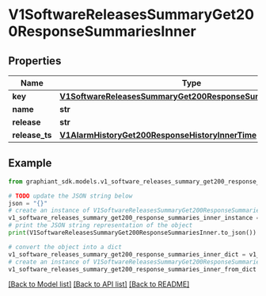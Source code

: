 # V1SoftwareReleasesSummaryGet200ResponseSummariesInner


## Properties

Name | Type | Description | Notes
------------ | ------------- | ------------- | -------------
**key** | [**V1SoftwareReleasesSummaryGet200ResponseSummariesInnerKey**](V1SoftwareReleasesSummaryGet200ResponseSummariesInnerKey.md) |  | [optional] 
**name** | **str** |  | [optional] 
**release** | **str** |  | [optional] 
**release_ts** | [**V1AlarmHistoryGet200ResponseHistoryInnerTime**](V1AlarmHistoryGet200ResponseHistoryInnerTime.md) |  | [optional] 

## Example

```python
from graphiant_sdk.models.v1_software_releases_summary_get200_response_summaries_inner import V1SoftwareReleasesSummaryGet200ResponseSummariesInner

# TODO update the JSON string below
json = "{}"
# create an instance of V1SoftwareReleasesSummaryGet200ResponseSummariesInner from a JSON string
v1_software_releases_summary_get200_response_summaries_inner_instance = V1SoftwareReleasesSummaryGet200ResponseSummariesInner.from_json(json)
# print the JSON string representation of the object
print(V1SoftwareReleasesSummaryGet200ResponseSummariesInner.to_json())

# convert the object into a dict
v1_software_releases_summary_get200_response_summaries_inner_dict = v1_software_releases_summary_get200_response_summaries_inner_instance.to_dict()
# create an instance of V1SoftwareReleasesSummaryGet200ResponseSummariesInner from a dict
v1_software_releases_summary_get200_response_summaries_inner_from_dict = V1SoftwareReleasesSummaryGet200ResponseSummariesInner.from_dict(v1_software_releases_summary_get200_response_summaries_inner_dict)
```
[[Back to Model list]](../README.md#documentation-for-models) [[Back to API list]](../README.md#documentation-for-api-endpoints) [[Back to README]](../README.md)


